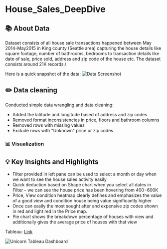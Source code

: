 #  House_Sales_DeepDive

## 📚 About Data
Dataset consists of all house sale transactions happened between May 2014-May2015 in King county (Seattle area) capturing the house details like square footage, number of bathrooms, bedrooms to transaction details like date of sale, price sold, address and zip code of the house etc. The dataset consists around 21K records.\

Here is a quick snapshot of the data:
![Data Screenshot](https://user-images.githubusercontent.com/81607668/164384228-df45bfa2-3355-42bd-b6ac-a63ddeb9810a.png)

## ✏️ Data cleaning

Conducted simple data wrangling and data cleaning:
- Added the latitude and longitude based of address and zip codes
- Removed format inconsistencies in price, floors and bathroom columns
- Removed rows with missing values
- Exclude rows with "Unknown" price or zip codes 

### 📊 Visualization

## 💡 Key Insights and Highlights

- Filter provided in left pane can be used to select a month or day when we want to see the house sales activity easily
- Quick deduction based on Shape chart when you select all dates in Filter – we can see the house price has been hovering from $400-$600K
- Price, View condition heatmap clearly defines and emphasizes the value of a good view and condition house being value significantly higher
- Once can easily the most sought after and expensive zip codes shown in red and light red in the Price map.
- Pie chart shows the breakdown percentage of houses with view and additionally gives the average price of houses with that view 

Tableau: [Link](https://public.tableau.com/shared/BWP5M28GS?:display_count=n&:origin=viz_share_link)

![Unicorn Tableau Dashboard](https://user-images.githubusercontent.com/81607668/164384228-df45bfajkjk2-3355-42bd-b6ac-a63ddeb9810a.png)



